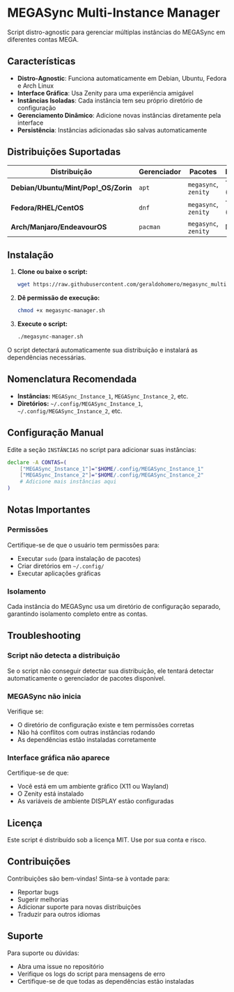 # MEGASync Multi-Instance Manager

Script distro-agnostic para gerenciar múltiplas instâncias do MEGASync em diferentes contas MEGA.

## Características

- **Distro-Agnostic**: Funciona automaticamente em Debian, Ubuntu, Fedora e Arch Linux
- **Interface Gráfica**: Usa Zenity para uma experiência amigável
- **Instâncias Isoladas**: Cada instância tem seu próprio diretório de configuração
- **Gerenciamento Dinâmico**: Adicione novas instâncias diretamente pela interface
- **Persistência**: Instâncias adicionadas são salvas automaticamente

## Distribuições Suportadas

| Distribuição | Gerenciador | Pacotes | Funcionando? | 
|--------------|-------------|---------|--------------|
| **Debian/Ubuntu/Mint/Pop!_OS/Zorin** | `apt` | `megasync`, `zenity` | Testado (Ubuntu, Mint)|
| **Fedora/RHEL/CentOS** | `dnf` | `megasync`, `zenity` | Testado (Fedora 42)|
| **Arch/Manjaro/EndeavourOS** | `pacman` | `megasync`, `zenity` | Não Testado |

## Instalação

1. **Clone ou baixe o script:**
   ```bash
   wget https://raw.githubusercontent.com/geraldohomero/megasync_multiple_instances/main/megasync-manager.sh
   ```

2. **Dê permissão de execução:**
   ```bash
   chmod +x megasync-manager.sh
   ```

3. **Execute o script:**
   ```bash
   ./megasync-manager.sh
   ```

O script detectará automaticamente sua distribuição e instalará as dependências necessárias.

## Nomenclatura Recomendada

- **Instâncias:** `MEGASync_Instance_1`, `MEGASync_Instance_2`, etc.
- **Diretórios:** `~/.config/MEGASync_Instance_1`, `~/.config/MEGASync_Instance_2`, etc.

## Configuração Manual

Edite a seção `INSTÂNCIAS` no script para adicionar suas instâncias:

```bash
declare -A CONTAS=(
    ["MEGASync_Instance_1"]="$HOME/.config/MEGASync_Instance_1"
    ["MEGASync_Instance_2"]="$HOME/.config/MEGASync_Instance_2"
    # Adicione mais instâncias aqui
)
```

## Notas Importantes

### Permissões
Certifique-se de que o usuário tem permissões para:
- Executar `sudo` (para instalação de pacotes)
- Criar diretórios em `~/.config/`
- Executar aplicações gráficas

### Isolamento
Cada instância do MEGASync usa um diretório de configuração separado, garantindo isolamento completo entre as contas.

## Troubleshooting

### Script não detecta a distribuição
Se o script não conseguir detectar sua distribuição, ele tentará detectar automaticamente o gerenciador de pacotes disponível.

### MEGASync não inicia
Verifique se:
- O diretório de configuração existe e tem permissões corretas
- Não há conflitos com outras instâncias rodando
- As dependências estão instaladas corretamente

### Interface gráfica não aparece
Certifique-se de que:
- Você está em um ambiente gráfico (X11 ou Wayland)
- O Zenity está instalado
- As variáveis de ambiente DISPLAY estão configuradas

## Licença

Este script é distribuído sob a licença MIT. Use por sua conta e risco.

## Contribuições

Contribuições são bem-vindas! Sinta-se à vontade para:
- Reportar bugs
- Sugerir melhorias
- Adicionar suporte para novas distribuições
- Traduzir para outros idiomas

## Suporte

Para suporte ou dúvidas:
- Abra uma issue no repositório
- Verifique os logs do script para mensagens de erro
- Certifique-se de que todas as dependências estão instaladas
